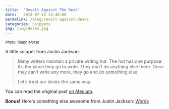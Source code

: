 ```yaml
---
title:  "Revolt Against The Desk"
date:   2015-07-13 13:48:00
permalink: /blog/revolt-against-desks
categories: Snippets
img: /img/desks.jpg
---
```

<small>_Photo: Ralph Morse_</small>

A little snippet from Justin Jackson:

>Many writers maintain a private writing hut. The hut has one purpose: it’s the place they go to write. They don’t do anything else there. Once they can’t write any more, they go and do something else.
>
>Let’s treat our desks the same way.

You can read the original post [on Medium](https://medium.com/@mijustin/things-ive-quit-doing-at-my-desk-b9cfd73d44e7).

**Bonus!** Here's something else awesome from Justin Jackson: [Words](http://justinjackson.ca/words.html)
